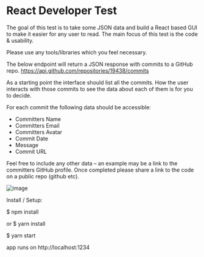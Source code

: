 # React Developer Test

The goal of this test is to take some JSON data and build a React based GUI to make it easier for
any user to read. The main focus of this test is the code & usability.

Please use any tools/libraries which you feel necessary.

The below endpoint will return a JSON response with commits to a GitHub repo.
https://api.github.com/repositories/19438/commits

As a starting point the interface should list all the commits. How the user interacts with those
commits to see the data about each of them is for you to decide.

For each commit the following data should be accessible:
- Committers Name
- Committers Email
- Committers Avatar
- Commit Date
- Message
- Commit URL

Feel free to include any other data – an example may be a link to the committers GitHub profile.
Once completed please share a link to the code on a public repo (github etc).

![image](https://user-images.githubusercontent.com/57671924/204164555-b7f75441-7e05-444c-b9bc-409e5e247547.png)

Install / Setup:

$ npm install

or $ yarn install

$ yarn start

app runs on http://localhost:1234
